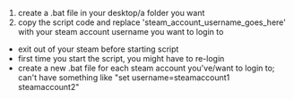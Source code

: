 1. create a .bat file in your desktop/a folder you want
2. copy the script code and replace 'steam_account_username_goes_here' with your steam account username you want to login to

- exit out of your steam before starting script
- first time you start the script, you might have to re-login
- create a new .bat file for each steam account you've/want to login to; can't have something like "set username=steamaccount1 steamaccount2"
